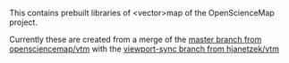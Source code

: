 This contains prebuilt libraries of <vector<tile>>map of the OpenScienceMap project.

Currently these are created from a merge of the 
[master branch from opensciencemap/vtm](https://github.com/opensciencemap/vtm) with the 
[viewport-sync branch from hjanetzek/vtm](https://github.com/hjanetzek/vtm/tree/viewport-sync)
